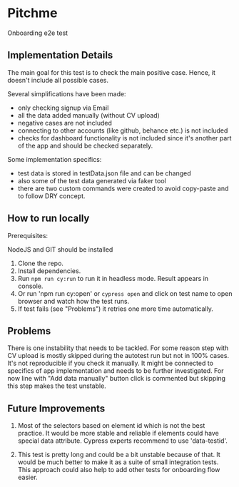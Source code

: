 # Pitchme
 
Onboarding e2e test

## Implementation Details

The main goal for this test is to check the main positive case.
Hence, it doesn't include all possible cases.

Several simplifications have been made:
- only checking signup via Email
- all the data added manually (without CV upload)
- negative cases are not included
- connecting to other accounts (like github, behance etc.) is not included
- checks for dashboard functionality is not included since it's another part of the app and should be checked separately.

Some implementation specifics:
- test data is stored in testData.json file and can be changed
- also some of the test data generated via faker tool
- there are two custom commands were created to avoid copy-paste and to follow DRY concept.

## How to run locally
Prerequisites:

NodeJS and GIT should be installed

1. Clone the repo.
2. Install dependencies.
3. Run `npm run cy:run` to run it in headless mode. Result appears in console.
4. Or run 'npm run cy:open' or `cypress open` and click on test name to open browser and watch how the test runs.
5. If test fails (see "Problems") it retries one more time automatically.

## Problems

There is one instability that needs to be tackled.
For some reason step with CV upload is mostly skipped during the autotest run but not in 100% cases. It's not reproducible if you check it manually. 
It might be connected to specifics of app implementation and needs to be further investigated.
For now line with "Add data manually" button click is commented but skipping this step makes the test unstable.

## Future Improvements

1. Most of the selectors based on element id which is not the best practice.
It would be more stable and reliable if elements could have special data attribute.
Cypress experts recommend to use 'data-testid'.

2. This test is pretty long and could be a bit unstable because of that. 
It would be much better to make it as a suite of small integration tests. 
This approach could also help to add other tests for onboarding flow easier. 
